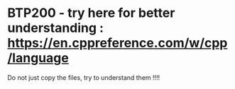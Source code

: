 # BTP200 - try here for better understanding : https://en.cppreference.com/w/cpp/language

Do not just copy the files, try to understand them !!!!
   
